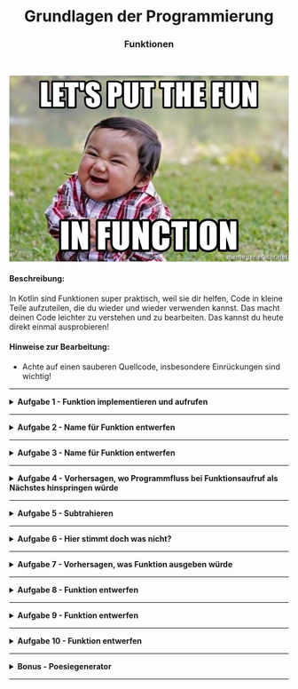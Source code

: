 
<h1 align="center">Grundlagen der Programmierung</h1>
<h3 align="center">Funktionen</h3>
<br>

<p align="center">
  <img src="img/img.png" />
</p>

#### Beschreibung:

In Kotlin sind Funktionen super praktisch, weil sie dir helfen, Code in kleine Teile aufzuteilen, die du wieder und wieder verwenden kannst. Das macht deinen Code leichter zu verstehen und zu bearbeiten. Das kannst du heute direkt einmal ausprobieren!

#### Hinweise zur Bearbeitung:

- Achte auf einen sauberen Quellcode, insbesondere Einrückungen sind wichtig!

---

<details>
<summary> <b> Aufgabe 1 - Funktion implementieren und aufrufen </b> </summary>

In dieser Aufgabe wirst du deine erste Funktion implementieren. Die beschriebene Funktion wird in der Konsole eine Summe ausgeben.

Vorgaben:
- fange oberhalb der main-Funktion an
- schreibe das Keyword für Funktionen `fun`
- nenne deine Funktion `sum()`
- lege im body der Funktion (zwischen den geschweiften Klammern) zwei Variablen an:
  - `number1` hat den Wert `3`
  - `number2` hat den Wert `7`
- gebe mit der println-Anweisung die Summe in der Konsole aus `println(number1 + number2)`
- rufe `sum()` in der Main-Funktion auf


**Datei für die Aufgabe:** *1_FunktionImplementierenUndAufrufen*

</details>

---

<details>
<summary> <b> Aufgabe 2 - Name für Funktion entwerfen  </b> </summary>

It’s magic time. Worte und Namen sind mächtig. Was denkst du wieso alle Zauberer und Magier ihre Magie mit Sprüchen beschwören? Diese Macht gilt für alles, was einen Namen hat. 
Deswegen sei weise in der Namensgebung. Ansonsten wird dir dessen Magie noch zum Verhängnis. Bist du ein Champion der magischen IT-Künste? Das wirst du in den folgenden Aufgaben herausfinden.
Weiter unten findest du einen Codeschnipsel einer Funktion. Mit dieser Funktion kann ein Zauberer einen Schutzzauber bewirken. Überlege dir einen passenden Namen.

```
fun _________(){
   var magicNo1 = "Expecto"
   var magicNo2 = "Patronom"
   print(magicNo1 + magicNo2 + "!!!")
}
```

**Datei für die Aufgabe:** *2_Textabgabe.kt*

</details>

---

<details>
<summary> <b> Aufgabe 3 - Name für Funktion entwerfen  </b> </summary>

Dein Chef hat eine Formel entdeckt, mit der er das Volumen eines Würfels berechnen kann. Aber er tut sich schwer mit der Namensgebung. Kannst du ihm dabei helfen einen geeigneten Namen zu formulieren?

```
fun _______(){
   var side = 4
   var volume = side * side * side
   print("Das Volumen des Wuerfels betraegt: " + volume + " cm^3")
}

```

**Datei für die Aufgabe:** *3_Textabgabe.kt*

</details>

---

<details>
<summary> <b> Aufgabe 4 - Vorhersagen, wo Programmfluss bei Funktionsaufruf als Nächstes hinspringen würde </b> </summary>

Hier gibt es jetzt 2 Funktionen, die in der Main-Funktion aufgerufen werden. Schreibe in die Aufgabe was in der Konsole ausgegeben wird.

```
fun animal() {
    val myAnimal: String = "Dog"
    println(myAnimal)
}
fun number() {
    val myNumber: Int = 8
    println(myNumber)
}
fun main(){
   number()
   animal()
}
```

**Datei für die Aufgabe:** *4_Textabgabe.kt*

</details>

---

<details>
<summary> <b> Aufgabe 5 - Subtrahieren  </b> </summary>

- Schreibe eine Funktion, in der eine Zahl von einer anderen Zahl abziehst und das Ergebnis ausgibst.
- Rufe die Funktion in der main-Funktion auf!

**Datei für die Aufgabe:** *5_FunktionSubtrahieren.kt*

</details>

---

<details>
<summary> <b> Aufgabe 6 - Hier stimmt doch was nicht?  </b> </summary>

Diese Funktion sollte eigentlich zwei Zahlen addieren, allerdings hat der Programmierer hier einen Fehler gemacht. Schreibe in deinen eigenen Worten auf wo der Fehler liegt. 

```
addition() {
    val number1 = 10
    val number2 = 4
    println(number1 + number2)
}
```
**Hinweis:** manchmal reicht ein falsches Wort, dass dein Code nicht mehr funktioniert.

**Datei für die Aufgabe:** *6_Textabgabe.kt*

</details>

---

<details>
<summary> <b> Aufgabe 7 - Vorhersagen, was Funktion ausgeben würde  </b> </summary>

Was genau wird in der gegebenen Funktion ausgegeben?

```
fun myFavoriteMovie() {
    val movies: MutableList<String> = mutableListOf("Matrix", "Avengers", "Der Pate", "Toy Story")
    val favMovie: String = movies[movies.size-1]
    println(favMovie)
}
```

**Datei für die Aufgabe:** *7_Textabgabe.kt*

</details>

---

<details>
<summary> <b> Aufgabe 8 - Funktion entwerfen  </b> </summary>

<img width="300" alt="Rechtwinkliges Dreieck" src="img/img3.png">

a)  
Den Flächeninhalt eines rechtwinkligen Dreiecks lässt sich durch `a * b / 2` ausrechnen.
Implementiere die Berechnung für ein rechtwinkliges Dreieck in einer Funktion. Am Ende dieser Funktion soll das Ergebnis mit println() ausgegeben werden. Überlege dir auch einen passenden (englischen) Namen. Seite A soll 4cm lang sein und Seite B soll 3 cm lang sein.  

b)  
Ändere jetzt die Funktion, die du in a) geschrieben hast. 
Die Seitenlänge des Quadrats soll dann nicht mehr statisch 4 cm sein, sondern vom Nutzer mithilfe einer Eingabe bestimmt werden. Teste deine Funktion und gib **3** als Seitenlänge A und **5** als Seitenlänge B an. Kommt das Ergebnis **7.5** heraus?

**Datei für die Aufgabe:** *8_FunktionEntwerfen.kt*

</details>

---

<details>
<summary> <b> Aufgabe 9 - Funktion entwerfen </b></summary>

Schreibe eine Funktion waitForSeconds.
- Innerhalb dieser Funktion soll der Nutzer eine Ganzzahl-Eingabe via der Konsole machen. Diese Eingabe soll dann genutzt werden, um das Programm so viele Sekunden anzuhalten.
- Tipp: Um das Programm warten zu lassen, benutze `Thread.sleep()`. 
- Thread erwartet von uns gesagt zu bekommen, wie viele Millisekunden das Programm schlafen soll.
- Die Millisekunden müssen als long angegeben werden. Wandle also den Input des Nutzers um mit toLong().
- Rufe diese Funktion in der main-Funktion auf!

**Datei für die Aufgabe:** *9_FunktionEntwerfen.kt*
</details>

---

<details>
<summary> <b> Aufgabe 10 - Funktion entwerfen </b></summary>

- Gegeben ist eine Liste mit 20 beliebten deutschen Vornamen und eine Map aus Nachnamen und deren Häufigkeit.
- a) Schreibe nun eine Funktion `nameGenerator()`. Diese Funktion nimmt einen zufälligen Vornamen und Nachnamen aus den Listen und gibt so dann einen vollständigen Namen auf der Konsole aus:
- b) Schreibe eine 2. Funktion `fancyNameGenerator()` . Diese Funktion soll uns einen Namen mit der folgenden Form generieren:
  "$vorname1-$vorname2 von $nachname".
  Die Ausgabe könnte dann wie folgt aussehen:

  <img width="300" alt="Bildschirm­foto 2023-03-27 um 08 41 26" src="img/img2.png">

  
- c) starte das main-Programm, sodass jeweils 5 Namen und 5 fancy Namen ausgegeben werden.

**Datei für die Aufgabe:** *Aufgabe10.kt*

</details>

---

<details>
<summary> <b> Bonus - Poesiegenerator </b></summary>
Ziel dieser Aufgabe ist es eine poetische Zufallsausgabe zu generieren. 
Diese soll sich aus zufällig gewählten Elementen verschiedener Listen zusammensetzen.

- Erstelle dafür mindestens 4 Listen mit einzelnen Wörtern, gerne auch mehr
- Lasse dir zufällig Elemente aus den Listen ausgeben und Reihe diese in der Ausgabe aneinander
- Genieße dein Leben als Poet!

**Datei für die Aufgabe:** *Bonus.kt*

</details>

---

